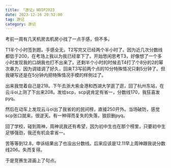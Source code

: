 ```yaml
---
title: 「游记」NOIP2023
date: 2023-12-16 20:52:00
tag: 游记
category: 游记
---
```


考前一周有几天机房去机房小找了一点手感，但不多。

T1半个小时签到题。手感全无，T2写完又已经两个半小时了。因为近几次分数线都低于200，在考场上我以为我已经拿下了。开始悠闲思考T3，好像想了一个多小时发现我的口胡我也打不出来了。还剩半个小时的时候去T4打了个8分的2的幂次暴力，因为调错调了好久，回来T3写前两个点的10分特殊情况只剩5分钟了。但我硬写还是在5分钟内把特殊情况手模的样例过了。

出来我觉着自己是218。下午去浙大紫金港和西湖大学逛了逛，回了杭州东站，在云斗oi上测了下出来208。发给scp，scp说肯定有省一，分数线170，我狂喜发pyq。

然后在动车上发现云斗oi出了我省的的民间榜，直接250开外。当场破防，感觉scp张口就来，很逆天。有一种得而复失的失落，狼狈删pyq。

回了学校，碰到周神，周神说我还有希望，因为初中生也在那个榜里，只要初中生足够强劲，我还有机会拿省一。

苦等等到12.8，申诉结果出了也没出分数线。后来应该是12.11早上周神跟我说分数线206。失而复得。

于是竞赛生涯画上了句点。
